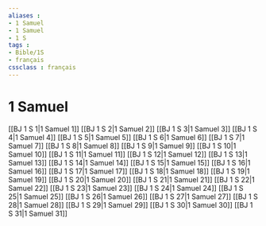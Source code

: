 ```yaml
---
aliases : 
- 1 Samuel
- 1 Samuel
- 1 S
tags : 
- Bible/1S
- français
cssclass : français
---
```


# 1 Samuel

[[BJ 1 S 1|1 Samuel 1]]
[[BJ 1 S 2|1 Samuel 2]]
[[BJ 1 S 3|1 Samuel 3]]
[[BJ 1 S 4|1 Samuel 4]]
[[BJ 1 S 5|1 Samuel 5]]
[[BJ 1 S 6|1 Samuel 6]]
[[BJ 1 S 7|1 Samuel 7]]
[[BJ 1 S 8|1 Samuel 8]]
[[BJ 1 S 9|1 Samuel 9]]
[[BJ 1 S 10|1 Samuel 10]]
[[BJ 1 S 11|1 Samuel 11]]
[[BJ 1 S 12|1 Samuel 12]]
[[BJ 1 S 13|1 Samuel 13]]
[[BJ 1 S 14|1 Samuel 14]]
[[BJ 1 S 15|1 Samuel 15]]
[[BJ 1 S 16|1 Samuel 16]]
[[BJ 1 S 17|1 Samuel 17]]
[[BJ 1 S 18|1 Samuel 18]]
[[BJ 1 S 19|1 Samuel 19]]
[[BJ 1 S 20|1 Samuel 20]]
[[BJ 1 S 21|1 Samuel 21]]
[[BJ 1 S 22|1 Samuel 22]]
[[BJ 1 S 23|1 Samuel 23]]
[[BJ 1 S 24|1 Samuel 24]]
[[BJ 1 S 25|1 Samuel 25]]
[[BJ 1 S 26|1 Samuel 26]]
[[BJ 1 S 27|1 Samuel 27]]
[[BJ 1 S 28|1 Samuel 28]]
[[BJ 1 S 29|1 Samuel 29]]
[[BJ 1 S 30|1 Samuel 30]]
[[BJ 1 S 31|1 Samuel 31]]
